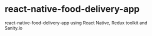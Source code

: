 # react-native-food-delivery-app
react-native-food-delivery-app using React Native, Redux toolkit and Sanity.io
